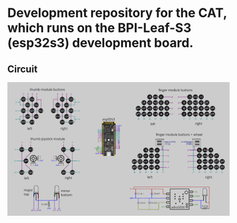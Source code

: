 # Development repository for the CAT, which runs on the BPI-Leaf-S3 (esp32s3) development board.


## Circuit
![Alt Text](images/circuit.webp)